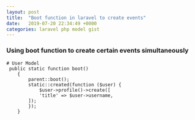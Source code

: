 ```yaml
---
layout: post
title:  "Boot function in laravel to create events"
date:   2019-07-20 22:34:49 +0000
categories: laravel php model gist
---
```


### Using boot function to create certain events simultaneously

```
# User Model
 public static function boot()
    {
        parent::boot();
        static::created(function ($user) {
            $user->profile()->create([
            'title' => $user->username,
        ]);
        });
    }
```
